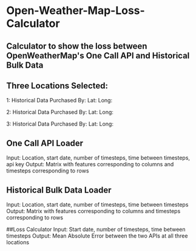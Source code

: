 # Open-Weather-Map-Loss-Calculator

## Calculator to show the loss between OpenWeatherMap's One Call API and Historical Bulk Data

## Three Locations Selected:
1:
Historical Data Purchased By: 
Lat:
Long:

2:
Historical Data Purchased By:
Lat:
Long:

3: 
Historical Data Purchased By:
Lat:
Long:


## One Call API Loader
Input: Location, start date, number of timesteps, time between timesteps, api key
Output: Matrix with features corresponding to columns and timesteps corresponding to rows

## Historical Bulk Data Loader
Input: Location, start date, number of timesteps, time between timesteps
Output: Matrix with features corresponding to columns and timesteps corresponding to rows

##Loss Calculator
Input: Start date, number of timesteps, time between timesteps
Output: Mean Absolute Error between the two APIs at all three locations

